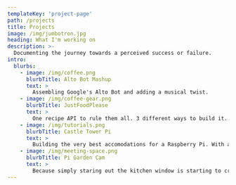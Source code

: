 ```yaml
---
templateKey: 'project-page'
path: /projects
title: Projects
image: /img/jumbotron.jpg
heading: What I'm working on
description: >-
  Documenting the journey towards a perceived success or failure.
intro:
  blurbs:
    - image: /img/coffee.png
      blurbTitle: Alto Bot Mashup
      text: >
        Assembling Google's Alto Bot and adding a musical twist.
    - image: /img/coffee-gear.png
      blurbTitle: JustFoodPlease
      text: >
        One recipe API to rule them all. 3 different ways to build it.
    - image: /img/tutorials.png
      blurbTitle: Castle Tower Pi
      text: >
        Building the very best accomodations for a Raspberry Pi. With a whole lotta lego.
    - image: /img/meeting-space.png
      blurbTitle: Pi Garden Cam
      text: >
        Because simply staring out the kitchen window is starting to creep out the neighbors.
---
```

